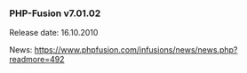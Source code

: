 ### PHP-Fusion v7.01.02
Release date: 16.10.2010

News: https://www.phpfusion.com/infusions/news/news.php?readmore=492

